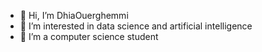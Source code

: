 - 👋 Hi, I’m DhiaOuerghemmi
- 👀 I’m interested in data science and artificial intelligence
- 🌱 I’m a computer science student


